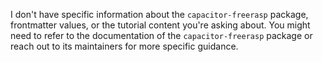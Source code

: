 I don't have specific information about the `capacitor-freerasp` package, frontmatter values, or the tutorial content you're asking about. You might need to refer to the documentation of the `capacitor-freerasp` package or reach out to its maintainers for more specific guidance.
